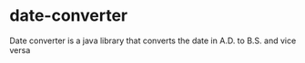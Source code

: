 # date-converter
Date converter is a java library that converts the date in A.D. to B.S. and vice versa
